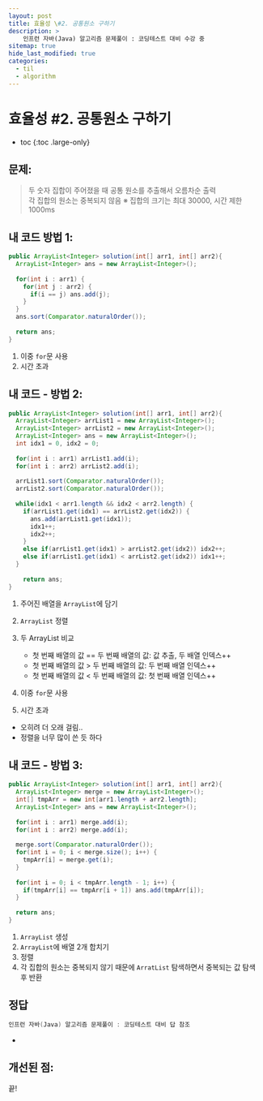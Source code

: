 ```yaml
---
layout: post
title: 효율성 \#2. 공통원소 구하기
description: >
    인프런 자바(Java) 알고리즘 문제풀이 : 코딩테스트 대비 수강 중
sitemap: true
hide_last_modified: true
categories:
  - til
  - algorithm
---
```


# 효율성 \#2. 공통원소 구하기

* toc
{:toc .large-only}

## 문제: 

> 두 숫자 집합이 주어졌을 때 공통 원소를 추출해서 오름차순 출력  
> 각 집합의 원소는 중복되지 않음
> ※ 집합의 크기는 최대 30000, 시간 제한 1000ms


## 내 코드 방법 1:

```java
public ArrayList<Integer> solution(int[] arr1, int[] arr2){
  ArrayList<Integer> ans = new ArrayList<Integer>();
  
  for(int i : arr1) {
    for(int j : arr2) {
      if(i == j) ans.add(j);
    }
  }
  ans.sort(Comparator.naturalOrder());
  
  return ans;
}
```

1. 이중 `for`문 사용
2. 시간 초과


## 내 코드 - 방법 2:

```java
public ArrayList<Integer> solution(int[] arr1, int[] arr2){
  ArrayList<Integer> arrList1 = new ArrayList<Integer>();
  ArrayList<Integer> arrList2 = new ArrayList<Integer>();
  ArrayList<Integer> ans = new ArrayList<Integer>();
  int idx1 = 0, idx2 = 0;
  
  for(int i : arr1) arrList1.add(i);
  for(int i : arr2) arrList2.add(i);
  
  arrList1.sort(Comparator.naturalOrder());
  arrList2.sort(Comparator.naturalOrder());
  
  while(idx1 < arr1.length && idx2 < arr2.length) {
    if(arrList1.get(idx1) == arrList2.get(idx2)) {
      ans.add(arrList1.get(idx1));
      idx1++;
      idx2++;
    }
    else if(arrList1.get(idx1) > arrList2.get(idx2)) idx2++;
    else if(arrList1.get(idx1) < arrList2.get(idx2)) idx1++;
  }
  
    return ans;
}
```

1. 주어진 배열을 `ArrayList`에 담기
2. `ArrayList` 정렬
3. 두 ArrayList 비교
    - 첫 번째 배열의 값 == 두 번째 배열의 값: 값 추출, 두 배열 인덱스++
    - 첫 번째 배열의 값 > 두 번째 배열의 값: 두 번째 배열 인덱스++
    - 첫 번째 배열의 값 < 두 번째 배열의 값: 첫 번째 배열 인덱스++  


1. 이중 `for`문 사용
2. 시간 초과
- 오히려 더 오래 걸림..
- 정렬을 너무 많이 쓴 듯 하다
  
## 내 코드 - 방법 3:

```java
public ArrayList<Integer> solution(int[] arr1, int[] arr2){
  ArrayList<Integer> merge = new ArrayList<Integer>();
  int[] tmpArr = new int[arr1.length + arr2.length];
  ArrayList<Integer> ans = new ArrayList<Integer>();
  
  for(int i : arr1) merge.add(i);
  for(int i : arr2) merge.add(i);
  
  merge.sort(Comparator.naturalOrder());
  for(int i = 0; i < merge.size(); i++) {
    tmpArr[i] = merge.get(i);
  }
  
  for(int i = 0; i < tmpArr.length - 1; i++) {
    if(tmpArr[i] == tmpArr[i + 1]) ans.add(tmpArr[i]);
  }
  
  return ans;
}
```

1. `ArrayList` 생성
2. `ArrayList`에 배열 2개 합치기
3. 정렬
4. 각 집합의 원소는 중복되지 않기 때문에 `ArratList` 탐색하면서 중복되는 값 탐색 후 반환

## 정답

```java
인프런 자바(Java) 알고리즘 문제풀이 : 코딩테스트 대비 답 참조


```
- 

## 개선된 점:


끝!